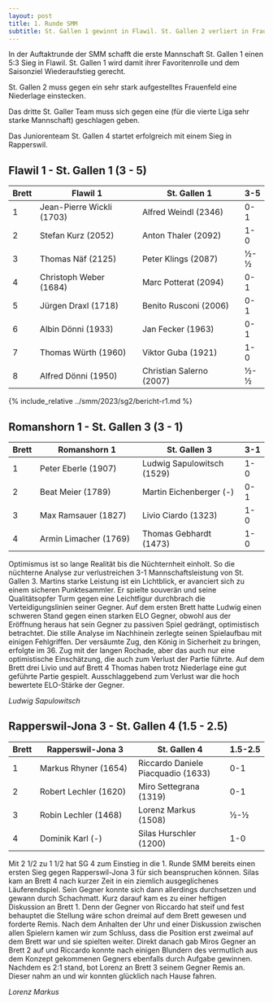 ```yaml
---
layout: post
title: 1. Runde SMM
subtitle: St. Gallen 1 gewinnt in Flawil. St. Gallen 2 verliert in Frauenfeld. St. Gallen 3 verliert in Romanshorn. St. Gallen 4 gewinnt in Rapperswil.
---
```


In der Auftaktrunde der SMM schafft die erste Mannschaft St. Gallen 1 einen 5:3 Sieg in Flawil. St. Gallen 1 wird damit
ihrer Favoritenrolle und dem Saisonziel Wiederaufstieg gerecht.

St. Gallen 2 muss gegen ein sehr stark aufgestelltes Frauenfeld eine Niederlage einstecken.

Das dritte St. Galler Team muss sich gegen eine (für die vierte Liga sehr starke Mannschaft) geschlagen geben.

Das Juniorenteam St. Gallen 4 startet erfolgreich mit einem Sieg in Rapperswil.

## Flawil 1 - St. Gallen 1 (3 - 5)

| Brett | Flawil 1                  | St. Gallen 1             | 3-5 |
|-------|---------------------------|--------------------------|-----|
| 1     | Jean-Pierre Wickli (1703) | Alfred Weindl (2346)     | 0-1 |
| 2     | Stefan Kurz (2052)        | Anton Thaler (2092)      | 1-0 |
| 3     | Thomas Näf (2125)         | Peter Klings (2087)      | ½-½ |
| 4     | Christoph Weber (1684)    | Marc Potterat (2094)     | 0-1 |
| 5     | Jürgen Draxl (1718)       | Benito Rusconi (2006)    | 0-1 |
| 6     | Albin Dönni (1933)        | Jan Fecker (1963)        | 0-1 |
| 7     | Thomas Würth (1960)       | Viktor Guba (1921)       | 1-0 |
| 8     | Alfred Dönni (1950)       | Christian Salerno (2007) | ½-½ |

{% include_relative ../smm/2023/sg2/bericht-r1.md %}

## Romanshorn 1 - St. Gallen 3 (3 - 1)

| Brett | Romanshorn 1          | St. Gallen 3               | 3-1 |
|-------|-----------------------|----------------------------|-----|
| 1     | Peter Eberle (1907)   | Ludwig Sapulowitsch (1529) | 1-0 |
| 2     | Beat Meier (1789)     | Martin Eichenberger (-)    | 0-1 |
| 3     | Max Ramsauer (1827)   | Livio Ciardo (1323)        | 1-0 |
| 4     | Armin Limacher (1769) | Thomas Gebhardt (1473)     | 1-0 |

Optimismus ist so lange Realität bis die Nüchternheit einholt. So die nüchterne Analyse zur verlustreichen 3-1
Mannschaftsleistung von St. Gallen 3. Martins starke Leistung ist ein Lichtblick, er avanciert sich zu einem sicheren
Punktesammler. Er spielte souverän und seine Qualitätsopfer Turm gegen eine Leichtfigur durchbrach die
Verteidigungslinien seiner Gegner. Auf dem ersten Brett hatte Ludwig einen schweren Stand gegen einen starken ELO
Gegner, obwohl aus der Eröffnung heraus hat sein Gegner zu passiven Spiel gedrängt, optimistisch betrachtet. Die stille
Analyse im Nachhinein zerlegte seinen Spielaufbau mit einigen Fehlgriffen. Der versäumte Zug, den König in Sicherheit zu
bringen, erfolgte im 36. Zug mit der langen Rochade, aber das auch nur eine optimistische Einschätzung, die auch zum
Verlust der Partie führte. Auf dem Brett drei Livio und auf Brett 4 Thomas haben trotz Niederlage eine gut geführte
Partie gespielt. Ausschlaggebend zum Verlust war die hoch bewertete ELO-Stärke der Gegner.

_Ludwig Sapulowitsch_

## Rapperswil-Jona 3 - St. Gallen 4 (1.5 - 2.5)

| Brett | Rapperswil-Jona 3     | St. Gallen 4                       | 1.5-2.5 |
|-------|-----------------------|------------------------------------|---------|
| 1     | Markus Rhyner (1654)  | Riccardo Daniele Piacquadio (1633) | 0-1     |
| 2     | Robert Lechler (1620) | Miro Settegrana (1319)             | 0-1     |
| 3     | Robin Lechler (1468)  | Lorenz Markus (1508)               | ½-½     |
| 4     | Dominik Karl (-)      | Silas Hurschler (1200)             | 1-0     |

Mit 2 1/2 zu 1 1/2 hat SG 4 zum Einstieg in die 1. Runde SMM bereits einen ersten Sieg gegen Rapperswil-Jona 3 für sich beanspruchen können. Silas kam an Brett 4 nach kurzer Zeit in ein ziemlich ausgeglichenes Läuferendspiel. Sein Gegner konnte sich dann allerdings durchsetzen und gewann durch Schachmatt. Kurz darauf kam es zu einer heftigen Diskussion an Brett 1. Denn der Gegner von Riccardo hat steif und fest behauptet die Stellung wäre schon dreimal auf dem Brett gewesen und forderte Remis. Nach dem Anhalten der Uhr und einer Diskussion zwischen allen Spielern kamen wir zum Schluss, dass die Position erst zweimal auf dem Brett war und sie spielten weiter. Direkt danach gab Miros Gegner an Brett 2 auf und Riccardo konnte nach einigen Blundern des vermutlich aus dem Konzept gekommenen Gegners ebenfalls durch Aufgabe gewinnen. Nachdem es 2:1 stand, bot Lorenz an Brett 3 seinem Gegner Remis an. Dieser nahm an und wir konnten glücklich nach Hause fahren.

_Lorenz Markus_

<style>
table th:nth-of-type(2) {
    width: 40%;
}
table th:nth-of-type(3) {
    width: 40%;
}
table th {
    white-space: nowrap;
}
</style>
